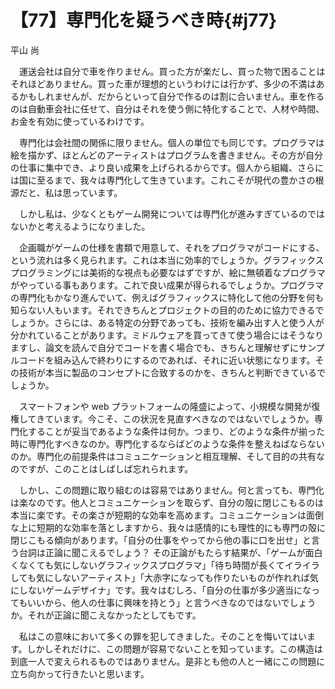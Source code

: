 # 【77】専門化を疑うべき時{#j77}

<div class="author">平山 尚</div>

　運送会社は自分で車を作りません。買った方が楽だし、買った物で困ることはそれほどありません。買った車が理想的というわけには行かず、多少の不満はあるかもしれませんが、だからといって自分で作るのは割に合いません。車を作るのは自動車会社に任せて、自分はそれを使う側に特化することで、人材や時間、お金を有効に使っているわけです。

　専門化は会社間の関係に限りません。個人の単位でも同じです。プログラマは絵を描かず、ほとんどのアーティストはプログラムを書きません。その方が自分の仕事に集中でき、より良い成果を上げられるからです。個人から組織、さらには国に至るまで、我々は専門化して生きています。これこそが現代の豊かさの根源だと、私は思っています。

　しかし私は、少なくともゲーム開発については専門化が進みすぎているのではないかと考えるようになりました。

　企画職がゲームの仕様を書類で用意して、それをプログラマがコードにする、という流れは多く見られます。これは本当に効率的でしょうか。グラフィックスプログラミングには美術的な視点も必要なはずですが、絵に無頓着なプログラマがやっている事もあります。これで良い成果が得られるでしょうか。プログラマの専門化もかなり進んでいて、例えばグラフィックスに特化して他の分野を何も知らない人もいます。それできちんとプロジェクトの目的のために協力できるでしょうか。さらには、ある特定の分野であっても、技術を編み出す人と使う人が分かれていることがあります。ミドルウェアを買ってきて使う場合にはそうなりますし、論文を読んで自分でコードを書く場合でも、きちんと理解せずにサンプルコードを組み込んで終わりにするのであれば、それに近い状態になります。その技術が本当に製品のコンセプトに合致するのかを、きちんと判断できているでしょうか。

　スマートフォンや web プラットフォームの隆盛によって、小規模な開発が復権してきています。今こそ、この状況を見直すべきなのではないでしょうか。専門化することが妥当であるような条件は何か。つまり、どのような条件が揃った時に専門化すべきなのか。専門化するならばどのような条件を整えねばならないのか。専門化の前提条件はコミュニケーションと相互理解、そして目的の共有なのですが、このことはしばしば忘れられます。

　しかし、この問題に取り組むのは容易ではありません。何と言っても、専門化は楽なのです。他人とコミュニケーションを取らず、自分の殻に閉じこもるのは本当に楽です。その楽さが短期的な効率を高めます。コミュニケーションは面倒な上に短期的な効率を落としますから、我々は感情的にも理性的にも専門の殻に閉じこもる傾向があります。「自分の仕事をやってから他の事に口を出せ」と言う台詞は正論に聞こえるでしょう？ その正論がもたらす結果が、「ゲームが面白くなくても気にしないグラフィックスプログラマ」「待ち時間が長くてイライラしても気にしないアーティスト」「大赤字になっても作りたいものが作れれば気にしないゲームデザイナ」です。我々はむしろ、「自分の仕事が多少適当になってもいいから、他人の仕事に興味を持とう」と言うべきなのではないでしょうか。それが正論に聞こえなかったとしてもです。

　私はこの意味において多くの罪を犯してきました。そのことを悔いてはいます。しかしそれだけに、この問題が容易でないことを知っています。この構造は到底一人で変えられるものではありません。是非とも他の人と一緒にこの問題に立ち向かって行きたいと思います。
